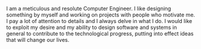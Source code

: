 I am a meticulous and resolute Computer Engineer. I like designing something by myself and working on projects with people who motivate me. I pay a lot of attention to details and I always delve in what I do. I would like to exploit my desire and my ability to design software and systems in general to contribute to the technological progress, putting into effect ideas that will change our lives.

<!--
**Sbi98/Sbi98** is a ✨ _special_ ✨ repository because its `README.md` (this file) appears on your GitHub profile.

Here are some ideas to get you started:

- 🔭 I’m currently working on ...
- 🌱 I’m currently learning ...
- 👯 I’m looking to collaborate on ...
- 🤔 I’m looking for help with ...
- 💬 Ask me about ...
- 📫 How to reach me: ...
- 😄 Pronouns: ...
- ⚡ Fun fact: ...
-->
